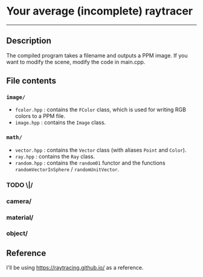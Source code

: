 # Your average (incomplete) raytracer
---
## Description
The compiled program takes a filename and outputs a PPM image. If you want to modify the scene, modify the code in main.cpp.
## File contents
### `image/`
* `fcolor.hpp`     : contains the `FColor` class, which is used for writing RGB colors to a PPM file.
* `image.hpp`      : contains the `Image` class.
### `math/`
* `vector.hpp`     : contains the `Vector` class (with aliases `Point` and `Color`).
* `ray.hpp`        : contains the `Ray` class.
* `random.hpp`     : contains the `random01` functor and the functions `randomVectorInSphere` / `randomUnitVector`.
### TODO \\|/
### camera/
### material/
### object/
## Reference
I'll be using https://raytracing.github.io/ as a reference.
